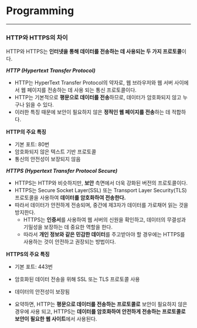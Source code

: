# Programming

---
### HTTP와 HTTPS의 차이

HTTP와 HTTPS는 **인터넷을 통해 데이터를 전송하는 데 사용되는 두 가지 프로토콜**이다.

***HTTP (Hypertext Transfer Protocol)***

- HTTP는 HyperText Transfer Protocol의 약자로, 웹 브라우저와 웹 서버 사이에서 웹 페이지를 전송하는 데 사용 되는 통신 프로토콜이다.
- HTTP는 기본적으로 **평문으로 데이터를 전송**하므로, 데이터가 암호화되지 않고 누구나 읽을 수 있다.
- 이러한 특징 때문에 보안이 필요하지 않은 **정적인 웹 페이지를 전송**하는 데 적합하다.

**HTTP의 주요 특징**

- 기본 포트: 80번
- 암호화되지 않은 텍스트 기반 프로토콜
- 통신의 안전성이 보장되지 않음

***HTTPS (Hypertext Transfer Protocol Secure)***

- HTTPS는 HTTP와 비슷하지만, **보안** 측면에서 더욱 강화된 버전의 프로토콜이다.
- HTTPS는 Secure Socket Layer(SSL) 또는 Transport Layer Security(TLS) 프로토콜을 사용하여 **데이터를 암호화하여 전송한다.**
- 따라서 데이터가 안전하게 전송되며, 중간에 제3자가 데이터를 가로채어 읽는 것을 방지한다.
  - HTTPS는 **인증서**를 사용하여 웹 서버의 신원을 확인하고, 데이터의 무결성과 기밀성을 보장하는 데 중요한 역할을 한다.
  - 따라서 **개인 정보와 같은 민감한 데이터**를 주고받아야 할 경우에는 HTTPS를 사용하는 것이 안전하고 권장되는 방법이다.

**HTTPS의 주요 특징**

- 기본 포트: 443번
- 암호화된 데이터 전송을 위해 SSL 또는 TLS 프로토콜 사용
- 데이터의 안전성이 보장됨

- 요약하면, HTTP는 **평문으로 데이터를 전송하는 프로토콜로** 보안이 필요하지 않은 경우에 사용 되고, HTTPS는 **데이터를 암호화하여 안전하게 전송하는 프로토콜로 보안이 필요한 웹 사이트**에서 사용된다.